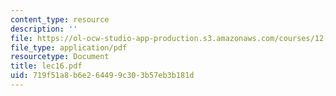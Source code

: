 ```yaml
---
content_type: resource
description: ''
file: https://ol-ocw-studio-app-production.s3.amazonaws.com/courses/12-950-atmospheric-and-oceanic-modeling-spring-2004/719f51a8b6e264499c303b57eb3b181d_lec16.pdf
file_type: application/pdf
resourcetype: Document
title: lec16.pdf
uid: 719f51a8-b6e2-6449-9c30-3b57eb3b181d
---
```

